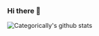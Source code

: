 ### Hi there 👋
![Categorically's github stats](https://github-readme-stats.vercel.app/api?username=Categorically&show_icons=true&theme=radical)
<!--
**Categorically/Categorically** is a ✨ _special_ ✨ repository because its `README.md` (this file) appears on your GitHub profile.
[Website] http://www.configrepo.com/

Here are some ideas to get you started:

- 🔭 I’m currently working on ...
- 🌱 I’m currently learning ...
- 👯 I’m looking to collaborate on ...
- 🤔 I’m looking for help with ...
- 💬 Ask me about ...
- 📫 How to reach me: ...
- 😄 Pronouns: ...
- ⚡ Fun fact: ...
-->
